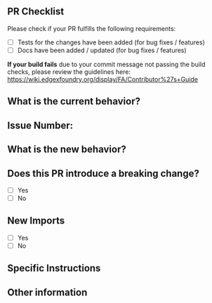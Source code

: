 ## PR Checklist
Please check if your PR fulfills the following requirements:

- [ ] Tests for the changes have been added (for bug fixes / features)
- [ ] Docs have been added / updated (for bug fixes / features)

**If your build fails** due to your commit message not passing the build checks, please review the guidelines here: https://wiki.edgexfoundry.org/display/FA/Contributor%27s+Guide

## What is the current behavior?
<!-- Please describe the current behavior and link to a relevant issue. -->


## Issue Number:


## What is the new behavior?


## Does this PR introduce a breaking change?
<!-- If this PR contains a breaking change, please describe the impact and migration path for existing applications below. -->

- [ ] Yes
- [ ] No

## New Imports
<!-- Are there any new imports or modules? If so, what are they used for and why? -->

- [ ] Yes
- [ ] No

## Specific Instructions
<!-- Are there any specific instructions or things that should be known prior to reviewing? -->

## Other information